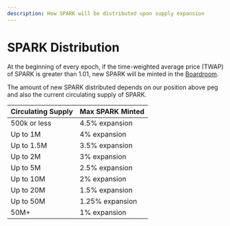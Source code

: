 ```yaml
---
description: How SPARK will be distributed upon supply expansion
---
```


# SPARK Distribution

At the beginning of every epoch, if the time-weighted average price (TWAP) of SPARK is greater than 1.01, new SPARK will be minted in the [Boardroom](boardroom.md).

The amount of new SPARK distributed depends on our position above peg and also the current circulating supply of SPARK.

| Circulating Supply | Max SPARK Minted |
| ------------------ | --------------- |
| 500k or less       | 4.5% expansion  |
| Up to 1M           | 4% expansion    |
| Up to 1.5M         | 3.5% expansion  |
| Up to 2M           | 3% expansion    |
| Up to 5M           | 2.5% expansion  |
| Up to 10M          | 2% expansion    |
| Up to 20M          | 1.5% expansion  |
| Up to 50M          | 1.25% expansion |
| 50M+               | 1% expansion    |

<!-- ## SPARK Rewards Distribution Flowchart -->

<!-- ![](<../.gitbook/assets/distribution.png>) -->
